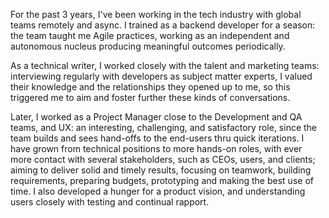 For the past 3 years, I've been working in the tech industry with global
teams remotely and async. I trained as a backend developer for a season:
the team taught me Agile practices, working as an independent and
autonomous nucleus producing meaningful outcomes periodically.

As a technical writer, I worked closely with the talent and marketing
teams: interviewing regularly with developers as subject matter experts,
I valued their knowledge and the relationships they opened up to me, so
this triggered me to aim and foster further these kinds of
conversations.

Later, I worked as a Project Manager close to the Development and QA
teams, and UX: an interesting, challenging, and satisfactory role, since
the team builds and sees hand-offs to the end-users thru quick
iterations. I have grown from technical positions to more hands-on
roles, with ever more contact with several stakeholders, such as CEOs,
users, and clients; aiming to deliver solid and timely results, focusing
on teamwork, building requirements, preparing budgets, prototyping and
making the best use of time. I also developed a hunger for a product
vision, and understanding users closely with testing and continual
rapport.
